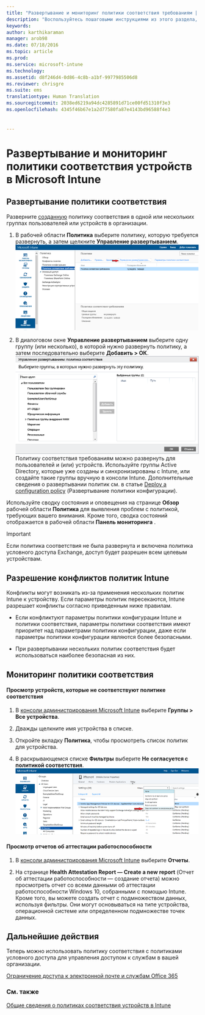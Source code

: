 ```yaml
---
title: "Развертывание и мониторинг политики соответствия требованиям | Microsoft Intune"
description: "Воспользуйтесь пошаговыми инструкциями из этого раздела, чтобы развернуть политику соответствия требованиям и следить за ней."
keywords: 
author: karthikaraman
manager: arob98
ms.date: 07/18/2016
ms.topic: article
ms.prod: 
ms.service: microsoft-intune
ms.technology: 
ms.assetid: d8f246d4-0d86-4c8b-a1bf-9977985506d8
ms.reviewer: chrisgre
ms.suite: ems
translationtype: Human Translation
ms.sourcegitcommit: 2038ed6219a94dc4285891d71ce00fd51310f3e3
ms.openlocfilehash: 4345f46b67e1a2d77580fa87e4143bd96588f4e3


---
```


# Развертывание и мониторинг политики соответствия устройств в Microsoft Intune
## Развертывание политики соответствия
Разверните [созданную](create-a-device-compliance-policy-in-microsoft-intune.md) политику соответствия в одной или нескольких группах пользователей или устройств в организации.

1.  В рабочей области **Политика** выберите политику, которую требуется развернуть, а затем щелкните **Управление развертыванием**.
![Снимок экрана: страница политики соответствия с пунктом меню "Управление развертыванием" в верхней части](./media/intune-sa-3c-deploy-compliance-policy2.png)

2.  В диалоговом окне **Управление развертыванием** выберите одну группу (или несколько), в которой нужно развернуть политику, а затем последовательно выберите **Добавить > ОК**.
![Снимок экрана с диалоговым окном "Управление развертыванием"](./media/intune-sa-3d-deploy-compliance-policy3-Manage.png) Политику соответствия требованиям можно развернуть для пользователей и (или) устройств. Используйте группы Active Directory, которые уже созданы и синхронизированы с Intune, или создайте такие группы вручную в консоли Intune. Дополнительные сведения о развертывании политик см. в статье [Deploy a configuration policy](manage-settings-and-features-on-your-devices-with-microsoft-intune-policies.md) (Развертывание политики конфигурации).

Используйте сводку состояния и оповещения на странице **Обзор** рабочей области **Политика** для выявления проблем с политикой, требующих вашего внимания. Кроме того, сводка состояний отображается в рабочей области **Панель мониторинга** .

> [!IMPORTANT]
> Если политика соответствия не была развернута и включена политика условного доступа Exchange, доступ будет разрешен всем целевым устройствам.

## Разрешение конфликтов политик Intune
Конфликты могут возникать из-за применения нескольких политик Intune к устройству. Если параметры политик пересекаются, Intune разрешает конфликты согласно приведенным ниже правилам.

-   Если конфликтуют параметры политики конфигурации Intune и политики соответствия, параметры политики соответствия имеют приоритет над параметрами политики конфигурации, даже если параметры политики конфигурации являются более безопасными.

-   При развертывании нескольких политик соответствия будет использоваться наиболее безопасная из них.

## Мониторинг политики соответствия

#### Просмотр устройств, которые не соответствуют политике соответствия

1.  В [консоли администрирования Microsoft Intune](https://manage.microsoft.com) выберите **Группы > Все устройства**.

2.  Дважды щелкните имя устройства в списке.

3.  Откройте вкладку **Политика**, чтобы просмотреть список политик для устройства.

4.  В раскрывающемся списке **Фильтры** выберите **Не согласуется с политикой соответствия**.
![Снимок экрана со списком фильтров](./media/intune-sa-3e-view-device-noncompliance.png)

#### Просмотр отчетов об аттестации работоспособности

1.  В [консоли администрирования Microsoft Intune](https://manage.microsoft.com) выберите **Отчеты**.

2.  На странице **Health Attestation Report — Create a new report** (Отчет об аттестации работоспособности — создание отчета) можно просмотреть отчет со всеми данными об аттестации работоспособности Windows 10, собранными с помощью Intune. Кроме того, вы можете создать отчет с подмножеством данных, используя фильтры. Они могут основываться на типе устройства, операционной системе или определенном подмножестве точек данных.


## Дальнейшие действия
Теперь можно использовать политику соответствия с политиками условного доступа для управления доступом к службам в вашей организации.

[Ограничение доступа к электронной почте и службам Office 365](restrict-access-to-email-and-o365-services-with-microsoft-intune.md)


### См. также
[Общие сведения о политиках соответствия устройств в Intune](introduction-to-device-compliance-policies-in-microsoft-intune.md)



<!--HONumber=Jul16_HO4-->


